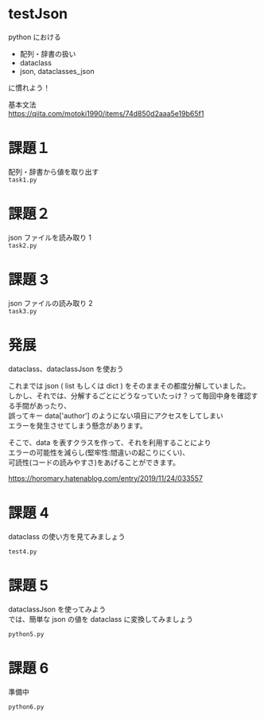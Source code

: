 # testJson

python における <br>

- 配列・辞書の扱い
- dataclass
- json, dataclasses_json

に慣れよう！ <br>

基本文法 <br>
https://qiita.com/motoki1990/items/74d850d2aaa5e19b65f1 <br>

# 課題１

配列・辞書から値を取り出す <br>
`task1.py` <br>

# 課題２

json ファイルを読み取り 1 <br>
`task2.py` <br>

# 課題 3

json ファイルの読み取り 2 <br>
`task3.py` <br>

# 発展

dataclass、dataclassJson を使おう <br>

これまでは json ( list もしくは dict ) をそのままその都度分解していました。 <br>
しかし、それでは、分解するごとにどうなっていたっけ？って毎回中身を確認する手間があったり、<br>
誤ってキー data['author'] のようにない項目にアクセスをしてしまい <br>
エラーを発生させてしまう懸念があります。 <br>

そこで、data を表すクラスを作って、それを利用することにより <br>
エラーの可能性を減らし(堅牢性:間違いの起こりにくい)、<br>
可読性(コードの読みやすさ)をあげることができます。 <br>

https://horomary.hatenablog.com/entry/2019/11/24/033557 <br>

# 課題 4

dataclass の使い方を見てみましょう <br>

`test4.py` <br>

# 課題 5

dataclassJson を使ってみよう <br>
では、簡単な json の値を dataclass に変換してみましょう <br>

`python5.py` <br>

# 課題 6

準備中<br>

`python6.py` <br>
